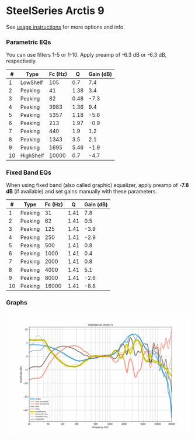 # SteelSeries Arctis 9
See [usage instructions](https://github.com/jaakkopasanen/AutoEq#usage) for more options and info.

### Parametric EQs
You can use filters 1-5 or 1-10. Apply preamp of -6.3 dB or -6.3 dB, respectively.

|   # | Type      |   Fc (Hz) |    Q |   Gain (dB) |
|-----|-----------|-----------|------|-------------|
|   1 | LowShelf  |       105 | 0.7  |         7.4 |
|   2 | Peaking   |        41 | 1.38 |         3.4 |
|   3 | Peaking   |        82 | 0.48 |        -7.3 |
|   4 | Peaking   |      3983 | 1.36 |         9.4 |
|   5 | Peaking   |      5357 | 1.18 |        -5.6 |
|   6 | Peaking   |       213 | 1.97 |        -0.9 |
|   7 | Peaking   |       440 | 1.9  |         1.2 |
|   8 | Peaking   |      1343 | 3.5  |         2.1 |
|   9 | Peaking   |      1695 | 5.46 |        -1.9 |
|  10 | HighShelf |     10000 | 0.7  |        -4.7 |

### Fixed Band EQs
When using fixed band (also called graphic) equalizer, apply preamp of **-7.8 dB** (if available) and set gains manually with these parameters.

|   # | Type    |   Fc (Hz) |    Q |   Gain (dB) |
|-----|---------|-----------|------|-------------|
|   1 | Peaking |        31 | 1.41 |         7.8 |
|   2 | Peaking |        62 | 1.41 |         0.5 |
|   3 | Peaking |       125 | 1.41 |        -3.9 |
|   4 | Peaking |       250 | 1.41 |        -2.9 |
|   5 | Peaking |       500 | 1.41 |         0.8 |
|   6 | Peaking |      1000 | 1.41 |         0.4 |
|   7 | Peaking |      2000 | 1.41 |         0.8 |
|   8 | Peaking |      4000 | 1.41 |         5.1 |
|   9 | Peaking |      8000 | 1.41 |        -2.6 |
|  10 | Peaking |     16000 | 1.41 |        -8.8 |

### Graphs
![](./SteelSeries%20Arctis%209.png)
